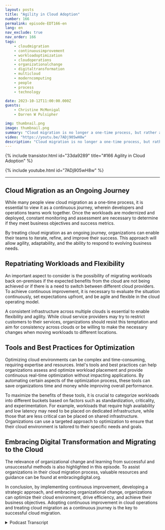 ```yaml
---
layout: posts
title: "Agility in Cloud Adoption"
number: 166
permalink: episode-EDT166-en
lang: en
nav_exclude: true
nav_order: 166
tags:
    - cloudmigration
    - continuousimprovement
    - workloadoptimization
    - cloudoperations
    - organizationalchange
    - digitaltransformation
    - multicloud
    - moderncomputing
    - people
    - process
    - technology

date: 2023-10-12T11:00:00.000Z
guests:
    - Christine McMonigal
    - Darren W Pulsipher

img: thumbnail.png
image: thumbnail.png
summary: "Cloud migration is no longer a one-time process, but rather a continuous journey that requires constant evaluation, monitoring, and adjustment to achieve business objectives. In this episode of our podcast, host Darren Pulsipher talks to guest Christine McMonigal about the importance of adopting continuous improvement in cloud operations."
video: "https://youtu.be/7ADj905wH8w"
description: "Cloud migration is no longer a one-time process, but rather a continuous journey that requires constant evaluation, monitoring, and adjustment to achieve business objectives. In this episode of our podcast, host Darren Pulsipher talks to guest Christine McMonigal about the importance of adopting continuous improvement in cloud operations."
---
```


<div>
{% include transistor.html id="33da9289" title="#166 Agility in Cloud Adoption" %}

{% include youtube.html id="7ADj905wH8w" %}
</div>

---

## Cloud Migration as an Ongoing Journey

While many people view cloud migration as a one-time process, it is essential to view it as a continuous journey, wherein developers and operations teams work together. Once the workloads are modernized and deployed, constant monitoring and assessment are necessary to determine if they meet business objectives and success metrics.

By treating cloud migration as an ongoing journey, organizations can enable their teams to iterate, refine, and improve their success. This approach will allow agility, adaptability, and the ability to respond to evolving business needs.

## Repatriating Workloads and Flexibility

An important aspect to consider is the possibility of migrating workloads back on-premises if the expected benefits from the cloud are not being achieved or if there is a need to switch between different cloud providers. To achieve continuous improvement, it is necessary to evaluate the situation continuously, set expectations upfront, and be agile and flexible in the cloud operating model.

A consistent infrastructure across multiple clouds is essential to enable flexibility and agility. While cloud service providers may try to restrict customers to their services, organizations should resist this temptation and aim for consistency across clouds or be willing to make the necessary changes when moving workloads to different locations.

## Tools and Best Practices for Optimization

Optimizing cloud environments can be complex and time-consuming, requiring expertise and resources. Intel's tools and best practices can help organizations assess and optimize workload placement and provide continuous real-time optimization without impacting applications. By automating certain aspects of the optimization process, these tools can save organizations time and money while improving overall performance.

To maximize the benefits of these tools, it is crucial to categorize workloads into different buckets based on factors such as standardization, criticality, and experimentation. For example, workloads that require high availability and low latency may need to be placed on dedicated infrastructure, while those that are less critical can be placed on shared infrastructure. Organizations can use a targeted approach to optimization to ensure that their cloud environment is tailored to their specific needs and goals.

## Embracing Digital Transformation and Migrating to the Cloud

The relevance of organizational change and learning from successful and unsuccessful methods is also highlighted in this episode. To assist organizations in their cloud migration process, valuable resources and guidance can be found at embracingdigital.org.

In conclusion, by implementing continuous improvement, developing a strategic approach, and embracing organizational change, organizations can optimize their cloud environment, drive efficiency, and achieve their business objectives. Adopting continuous improvement in cloud operations and treating cloud migration as a continuous journey is the key to successful cloud migration.



<details>
<summary> Podcast Transcript </summary>

<p></p>

</details>
